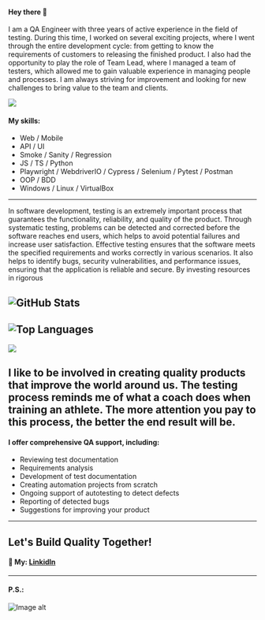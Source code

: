 #### Hey there 👋
I am a QA Engineer with three years of active experience in the field of testing. During this time, I worked on several exciting projects, where I went through the entire development cycle: from getting to know the requirements of customers to releasing the finished product. I also had the opportunity to play the role of Team Lead, where I managed a team of testers, which allowed me to gain valuable experience in managing people and processes. I am always striving for improvement and looking for new challenges to bring value to the team and clients.

![](https://github.com/SerhiiQAA/SerhiiQAA/blob/main/TestPlay.apng)

#### My skills:
- Web / Mobile
- API / UI
- Smoke / Sanity / Regression
- JS / TS / Python
- Playwright / WebdriverIO / Cypress / Selenium / Pytest / Postman
- OOP / BDD
- Windows / Linux / VirtualBox
--- 
In software development, testing is an extremely important process that guarantees the functionality, reliability, and quality of the product. Through systematic testing, problems can be detected and corrected before the software reaches end users, which helps to avoid potential failures and increase user satisfaction. Effective testing ensures that the software meets the specified requirements and works correctly in various scenarios. It also helps to identify bugs, security vulnerabilities, and performance issues, ensuring that the application is reliable and secure. By investing resources in rigorous 

![GitHub Stats](https://github-readme-stats.vercel.app/api?username=SerhiiQAA&show_icons=true&theme=radical)
---
![Top Languages](https://github-readme-stats.vercel.app/api/top-langs/?username=SerhiiQAA&layout=compact&theme=radical)
---

![](https://github.com/SerhiiQAA/SerhiiQAA/blob/main/image_461d661da4.png)

I like to be involved in creating quality products that improve the world around us. The testing process reminds me of what a coach does when training an athlete. The more attention you pay to this process, the better the end result will be.
---
#### I offer comprehensive QA support, including:
- Reviewing test documentation
- Requirements analysis
- Development of test documentation
- Creating automation projects from scratch
- Ongoing support of autotesting to detect defects
- Reporting of detected bugs
- Suggestions for improving your product
---
## Let's Build Quality Together!
#### 🔹 My: [Linkidln](https://www.linkedin.com/in/serhiiqaengineer/)
---
#### P.S.:
![Image alt](https://github.com/SerhiiQAA/SerhiiQAA/blob/main/SpaceMan1.apng)
